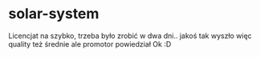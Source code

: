 # solar-system
Licencjat na szybko, trzeba było zrobić w dwa dni.. jakoś tak wyszło więc quality też średnie ale promotor powiedział Ok :D
